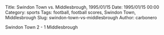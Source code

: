 Title: Swindon Town vs. Middlesbrough, 1995/01/15
Date: 1995/01/15 00:00
Category: sports
Tags: football, football scores, Swindon Town, Middlesbrough
Slug: swindon-town-vs-middlesbrough
Author: carbonero


Swindon Town 2 - 1 Middlesbrough
